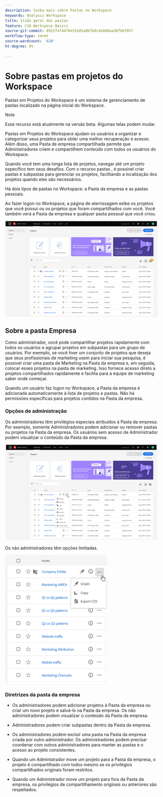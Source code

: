 ```yaml
---
description: Saiba mais sobre Pastas no Workspace
keywords: Analysis Workspace
title: Visão geral das pastas
feature: CJA Workspace Basics
source-git-commit: 0922faf4476e52e05a8b7b0c4eb00aa38fbbf057
workflow-type: tm+mt
source-wordcount: '428'
ht-degree: 0%

---
```



# Sobre pastas em projetos do Workspace

Pastas em Projetos do Workspace é um sistema de gerenciamento de pastas localizado na página inicial do Workspace.

>[!NOTE]
>
>Esse recurso está atualmente na versão beta. Algumas telas podem mudar.

Pastas em Projetos do Workspace ajudam os usuários a organizar e categorizar seus projetos para obter uma melhor recuperação e acesso. Além disso, uma Pasta de empresa compartilhada permite que Administradores criem e compartilhem conteúdo com todos os usuários do Workspace. 

Quando você tem uma longa lista de projetos, navegar até um projeto específico tem seus desafios. Com o recurso pastas , é possível criar pastas e subpastas para gerenciar os projetos, facilitando a localização dos projetos quando eles são necessários. 

Há dois tipos de pastas no Workspace: a Pasta da empresa e as pastas pessoais.

Ao fazer logon no Workspace, a página de aterrissagem exibe os projetos que você possui ou os projetos que foram compartilhados com você. Você também verá a Pasta da empresa e qualquer pasta pessoal que você criou.

![](/help/analysis-workspace/build-workspace-project/assets/landing-page.png)

## Sobre a pasta Empresa

Como administrador, você pode compartilhar projetos rapidamente com todos os usuários e agrupar projetos em subpastas para um grupo de usuários. Por exemplo, se você tiver um conjunto de projetos que deseja que seus profissionais de marketing usem para iniciar sua pesquisa, é possível criar uma pasta de Marketing na Pasta da empresa e, em seguida, colocar esses projetos na pasta de marketing. Isso fornece acesso direto a projetos compartilhados rapidamente e facilita para a equipe de marketing saber onde começar.

Quando um usuário faz logon no Workspace, a Pasta da empresa é adicionada automaticamente à lista de projetos e pastas. Não há permissões específicas para projetos contidos na Pasta da empresa.

### Opções de administração

Os administradores têm privilégios especiais atribuídos à Pasta da empresa. Por exemplo, somente Administradores podem adicionar ou remover pastas ou projetos na Pasta da empresa. Os usuários sem acesso de Administrador podem visualizar o conteúdo da Pasta da empresa.

![](/help/analysis-workspace/build-workspace-project/assets/admin-access-co-folder.png)

Os não administradores têm opções limitadas.

![](/help/analysis-workspace/build-workspace-project/assets/non-admin-options.png)

### Diretrizes da pasta da empresa

- Os administradores podem adicionar projetos à Pasta da empresa ou criar um novo projeto e salvá-lo na Pasta da empresa. Os não administradores podem visualizar o conteúdo da Pasta da empresa.

- Administradores podem criar subpastas dentro da Pasta da empresa.

- Os administradores podem excluir uma pasta na Pasta da empresa criada por outro administrador. Os administradores podem precisar coordenar com outros administradores para manter as pastas e o acesso ao projeto consistentes.

- Quando um Administrador move um projeto para a Pasta da empresa, o projeto é compartilhado com todos mesmo se os privilégios compartilhados originais foram restritos.

- Quando um Administrador move um projeto para fora da Pasta da empresa, os privilégios de compartilhamento originais ou anteriores são respeitados.
